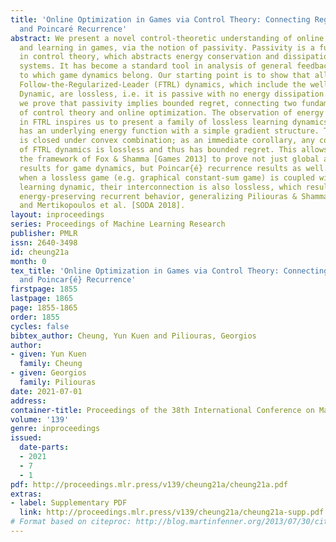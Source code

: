 ```yaml
---
title: 'Online Optimization in Games via Control Theory: Connecting Regret, Passivity
  and Poincaré Recurrence'
abstract: We present a novel control-theoretic understanding of online optimization
  and learning in games, via the notion of passivity. Passivity is a fundamental concept
  in control theory, which abstracts energy conservation and dissipation in physical
  systems. It has become a standard tool in analysis of general feedback systems,
  to which game dynamics belong. Our starting point is to show that all continuous-time
  Follow-the-Regularized-Leader (FTRL) dynamics, which include the well-known Replicator
  Dynamic, are lossless, i.e. it is passive with no energy dissipation. Interestingly,
  we prove that passivity implies bounded regret, connecting two fundamental primitives
  of control theory and online optimization. The observation of energy conservation
  in FTRL inspires us to present a family of lossless learning dynamics, each of which
  has an underlying energy function with a simple gradient structure. This family
  is closed under convex combination; as an immediate corollary, any convex combination
  of FTRL dynamics is lossless and thus has bounded regret. This allows us to extend
  the framework of Fox & Shamma [Games 2013] to prove not just global asymptotic stability
  results for game dynamics, but Poincar{é} recurrence results as well. Intuitively,
  when a lossless game (e.g. graphical constant-sum game) is coupled with lossless
  learning dynamic, their interconnection is also lossless, which results in a pendulum-like
  energy-preserving recurrent behavior, generalizing Piliouras & Shamma [SODA 2014]
  and Mertikopoulos et al. [SODA 2018].
layout: inproceedings
series: Proceedings of Machine Learning Research
publisher: PMLR
issn: 2640-3498
id: cheung21a
month: 0
tex_title: 'Online Optimization in Games via Control Theory: Connecting Regret, Passivity
  and Poincar{é} Recurrence'
firstpage: 1855
lastpage: 1865
page: 1855-1865
order: 1855
cycles: false
bibtex_author: Cheung, Yun Kuen and Piliouras, Georgios
author:
- given: Yun Kuen
  family: Cheung
- given: Georgios
  family: Piliouras
date: 2021-07-01
address:
container-title: Proceedings of the 38th International Conference on Machine Learning
volume: '139'
genre: inproceedings
issued:
  date-parts:
  - 2021
  - 7
  - 1
pdf: http://proceedings.mlr.press/v139/cheung21a/cheung21a.pdf
extras:
- label: Supplementary PDF
  link: http://proceedings.mlr.press/v139/cheung21a/cheung21a-supp.pdf
# Format based on citeproc: http://blog.martinfenner.org/2013/07/30/citeproc-yaml-for-bibliographies/
---
```

